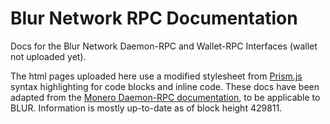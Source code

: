 # Blur Network RPC Documentation
Docs for the Blur Network Daemon-RPC and Wallet-RPC Interfaces (wallet not uploaded yet).

The html pages uploaded here use a modified stylesheet from <a href="https://github.com/PrismJS/prism">Prism.js</a> syntax highlighting for code blocks and inline code.  These docs have been adapted from the <a href="https://ww.getmonero.org/resources/developer-guides/daemon-rpc.html">Monero Daemon-RPC documentation</a>, to be applicable to BLUR.  Information is mostly up-to-date as of block height 429811.
